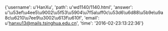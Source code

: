 {'username': u'HanXu', 'path': u'wd1140/1140.html', 'answer': u'\u53ef\u4ee5\u9002\u5f53\u5904\u7f5a\uff0c\u53d6\u6d88\u5b9e\u9a8c\u6210\u7ee9\u3002\u613f\u610f', 'email': u'hanxu13@mails.tsinghua.edu.cn', 'time': '2016-02-23:13:22:36'}